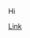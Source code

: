 Hi


[Link](https://public.tableau.com/views/Book1_16051173926370/Dashboard2?:language=zh-Hans&:display_count=y&:origin=viz_share_link)
